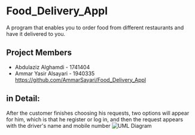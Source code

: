 
# Food_Delivery_Appl
A program that enables you to order food from different restaurants and have it delivered to you.

## Project Members
- Abdulaziz Alghamdi - 1741404
- Ammar Yasir Alsayari - 1940335
https://github.com/AmmarSayari/Food_Delivery_Appl

## in Detail:
After the customer finishes choosing his requests, two options will appear for him, which is that he register or log in, and then the request appears with the driver's name and mobile number
![UML Diagram](https://user-images.githubusercontent.com/108232364/201764031-6803c93f-03c4-4e22-a1bd-716ae44eaeae.png)

